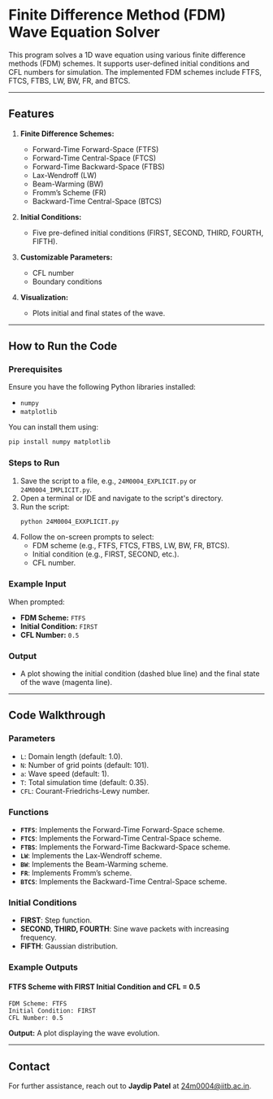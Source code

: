 # Finite Difference Method (FDM) Wave Equation Solver

This program solves a 1D wave equation using various finite difference methods (FDM) schemes. It supports user-defined initial conditions and CFL numbers for simulation. The implemented FDM schemes include FTFS, FTCS, FTBS, LW, BW, FR, and BTCS.

---

## Features
1. **Finite Difference Schemes:**
   - Forward-Time Forward-Space (FTFS)
   - Forward-Time Central-Space (FTCS)
   - Forward-Time Backward-Space (FTBS)
   - Lax-Wendroff (LW)
   - Beam-Warming (BW)
   - Fromm’s Scheme (FR)
   - Backward-Time Central-Space (BTCS)

2. **Initial Conditions:**
   - Five pre-defined initial conditions (FIRST, SECOND, THIRD, FOURTH, FIFTH).

3. **Customizable Parameters:**
   - CFL number
   - Boundary conditions

4. **Visualization:**
   - Plots initial and final states of the wave.

---

## How to Run the Code

### Prerequisites
Ensure you have the following Python libraries installed:
- `numpy`
- `matplotlib`

You can install them using:
```bash
pip install numpy matplotlib
```

### Steps to Run
1. Save the script to a file, e.g., `24M0004_EXPLICIT.py` or `24M0004_IMPLICIT.py`.
2. Open a terminal or IDE and navigate to the script's directory.
3. Run the script:
   ```bash
   python 24M0004_EXXPLICIT.py
   ```
4. Follow the on-screen prompts to select:
   - FDM scheme (e.g., FTFS, FTCS, FTBS, LW, BW, FR, BTCS).
   - Initial condition (e.g., FIRST, SECOND, etc.).
   - CFL number.

### Example Input
When prompted:
- **FDM Scheme:** `FTFS`
- **Initial Condition:** `FIRST`
- **CFL Number:** `0.5`

### Output
- A plot showing the initial condition (dashed blue line) and the final state of the wave (magenta line).

---

## Code Walkthrough

### Parameters
- `L`: Domain length (default: 1.0).
- `N`: Number of grid points (default: 101).
- `a`: Wave speed (default: 1).
- `T`: Total simulation time (default: 0.35).
- `CFL`: Courant-Friedrichs-Lewy number.

### Functions
- **`FTFS`**: Implements the Forward-Time Forward-Space scheme.
- **`FTCS`**: Implements the Forward-Time Central-Space scheme.
- **`FTBS`**: Implements the Forward-Time Backward-Space scheme.
- **`LW`**: Implements the Lax-Wendroff scheme.
- **`BW`**: Implements the Beam-Warming scheme.
- **`FR`**: Implements Fromm’s scheme.
- **`BTCS`**: Implements the Backward-Time Central-Space scheme.

### Initial Conditions
- **FIRST**: Step function.
- **SECOND, THIRD, FOURTH**: Sine wave packets with increasing frequency.
- **FIFTH**: Gaussian distribution.

### Example Outputs
#### FTFS Scheme with FIRST Initial Condition and CFL = 0.5
```text
FDM Scheme: FTFS
Initial Condition: FIRST
CFL Number: 0.5
```
**Output:** A plot displaying the wave evolution.

---

## Contact
For further assistance, reach out to **Jaydip Patel** at [24m0004@iitb.ac.in](mailto:24m0004@iitb.ac.in).



